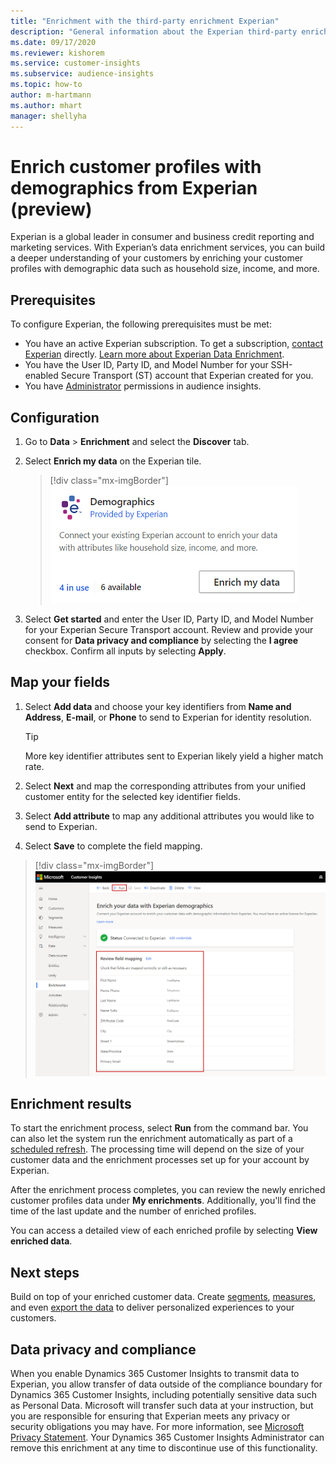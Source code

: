 ```yaml
---
title: "Enrichment with the third-party enrichment Experian"
description: "General information about the Experian third-party enrichment."
ms.date: 09/17/2020
ms.reviewer: kishorem
ms.service: customer-insights
ms.subservice: audience-insights
ms.topic: how-to
author: m-hartmann
ms.author: mhart
manager: shellyha
---
```


# Enrich customer profiles with demographics from Experian (preview)

Experian is a global leader in consumer and business credit reporting and marketing services. With Experian’s data enrichment services, you can build a deeper understanding of your customers by enriching your customer profiles with demographic data such as household size, income, and more.

## Prerequisites

To configure Experian, the following prerequisites must be met:

- You have an active Experian subscription. To get a subscription, [contact Experian](https://www.experian.com/marketing-services/contact) directly. [Learn more about Experian Data Enrichment](https://www.experian.com/marketing-services/microsoft?cmpid=ems_web_mci_cdppage).
- You have the User ID, Party ID, and Model Number for your SSH-enabled Secure Transport (ST) account that Experian created for you.
- You have [Administrator](permissions.md#administrator) permissions in audience insights.

## Configuration

1. Go to **Data** > **Enrichment** and select the **Discover** tab.

1. Select **Enrich my data** on the Experian tile.

   > [!div class="mx-imgBorder"]
   > ![Experian tile](media/experian-tile.png "Experian tile")

1. Select **Get started** and enter the User ID, Party ID, and Model Number for your Experian Secure Transport account. Review and provide your consent for **Data privacy and compliance** by selecting the **I agree** checkbox. Confirm all inputs by selecting **Apply**.

## Map your fields

1. Select **Add data** and choose your key identifiers from **Name and Address**, **E-mail**, or **Phone** to send to Experian for identity resolution.

   > [!TIP]
   > More key identifier attributes sent to Experian likely yield a higher match rate.

1. Select **Next** and map the corresponding attributes from your unified customer entity for the selected key identifier fields.

1. Select **Add attribute** to map any additional attributes you would like to send to Experian.

1.	Select **Save** to complete the field mapping.

   > [!div class="mx-imgBorder"]
   > ![Experian field mapping](media/experian-field-mapping.png "Experian field mapping")

## Enrichment results

To start the enrichment process, select **Run** from the command bar. You can also let the system run the enrichment automatically as part of a [scheduled refresh](system.md#schedule-tab). The processing time will depend on the size of your customer data and the enrichment processes set up for your account by Experian.

After the enrichment process completes, you can review the newly enriched customer profiles data under **My enrichments**. Additionally, you'll find the time of the last update and the number of enriched profiles.

You can access a detailed view of each enriched profile by selecting **View enriched data**.

## Next steps

Build on top of your enriched customer data. Create [segments](segments.md), [measures](measures.md), and even [export the data](export-destinations.md) to deliver personalized experiences to your customers.

## Data privacy and compliance

When you enable Dynamics 365 Customer Insights to transmit data to Experian, you allow transfer of data outside of the compliance boundary for Dynamics 365 Customer Insights, including potentially sensitive data such as Personal Data. Microsoft will transfer such data at your instruction, but you are responsible for ensuring that Experian meets any privacy or security obligations you may have. For more information, see [Microsoft Privacy Statement](https://go.microsoft.com/fwlink/?linkid=396732).
Your Dynamics 365 Customer Insights Administrator can remove this enrichment at any time to discontinue use of this functionality.
